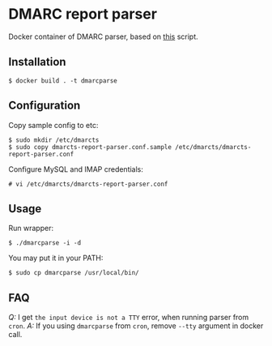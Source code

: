 # DMARC report parser

Docker container of DMARC parser, based on [this](github.com/techsneeze/dmarcts-report-parser) script.

## Installation

```
$ docker build . -t dmarcparse
```

## Configuration

Copy sample config to etc:

```
$ sudo mkdir /etc/dmarcts
$ sudo copy dmarcts-report-parser.conf.sample /etc/dmarcts/dmarcts-report-parser.conf
```

Configure MySQL and IMAP credentials:

```
# vi /etc/dmarcts/dmarcts-report-parser.conf
```

## Usage

Run wrapper:

```
$ ./dmarcparse -i -d
```

You may put it in your PATH:

```
$ sudo cp dmarcparse /usr/local/bin/
```

## FAQ

*Q:* I get `the input device is not a TTY` error, when running parser from `cron`.
*A:* If you using `dmarcparse` from `cron`, remove `--tty` argument in docker call.
